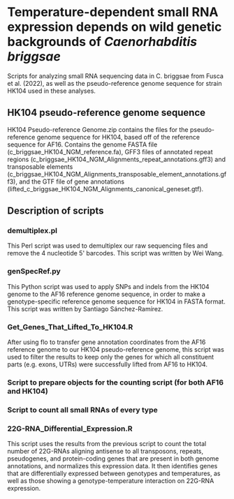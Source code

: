# Temperature-dependent small RNA expression depends on wild genetic backgrounds of *Caenorhabditis briggsae*

Scripts for analyzing small RNA sequencing data in C. briggsae from Fusca et al. (2022), as well as the pseudo-reference genome sequence for strain HK104 used in these analyses. 

## HK104 pseudo-reference genome sequence
HK104 Pseudo-reference Genome.zip contains the files for the pseudo-reference genome sequence for HK104, based off of the reference sequence for AF16. Contains the genome FASTA file (c_briggsae_HK104_NGM_reference.fa), GFF3 files of annotated repeat regions (c_briggsae_HK104_NGM_Alignments_repeat_annotations.gff3) and transposable elements (c_briggsae_HK104_NGM_Alignments_transposable_element_annotations.gff3), and the GTF file of gene annotations (lifted_c_briggsae_HK104_NGM_Alignments_canonical_geneset.gtf).

## Description of scripts
### demultiplex.pl
This Perl script was used to demultiplex our raw sequencing files and remove the 4 nucleotide 5' barcodes. This script was written by Wei Wang.

### genSpecRef.py
This Python script was used to apply SNPs and indels from the HK104 genome to the AF16 reference genome sequence, in order to make a genotype-specific reference genome sequence for HK104 in FASTA format. This script was written by Santiago Sánchez-Ramírez.

### Get_Genes_That_Lifted_To_HK104.R
After using flo to transfer gene annotation coordinates from the AF16 reference genome to our HK104 pseudo-reference genome, this script was used to filter the results to keep only the genes for which all constituent parts (e.g. exons, UTRs) were successfully lifted from AF16 to HK104. 

### Script to prepare objects for the counting script (for both AF16 and HK104)

### Script to count all small RNAs of every type

### 22G-RNA_Differential_Expression.R
This script uses the results from the previous script to count the total number of 22G-RNAs aligning antisense to all transposons, repeats, pseudogenes, and protein-coding genes that are present in both genome annotations, and normalizes this expression data. It then identifies genes that are differentially expressed between genotypes and temperatures, as well as those showing a genotype-temperature interaction on 22G-RNA expression.
